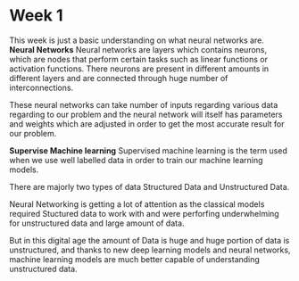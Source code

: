 # Week 1
This week is just a basic understanding on what neural networks are.
**Neural Networks**
Neural networks are layers which contains neurons, which are nodes that perform certain tasks such as linear functions or activation functions. There neurons are present in different amounts in different layers and are connected through huge number of interconnections.

These neural networks can take number of inputs regarding various data regarding to our problem and the neural network will itself has parameters and weights which are adjusted in order to get the most accurate result for our problem.

**Supervise Machine learning**
Supervised machine learning is the term used when we use well labelled data in order to train our machine learning models.

There are majorly two types of data Structured Data and Unstructured Data.

Neural Networking is getting a lot of attention as the classical models required Stuctured data to work with and were perforfing underwhelming for unstructured data and large amount of data.

But in this digital age the amount of Data is huge and huge portion of data is unstructured, and thanks to new deep learning models and neural networks, machine learning models are much better capable of understanding unstructured data.
